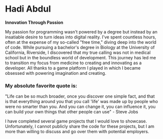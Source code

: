 # Hadi Abdul

**Innovation Through Passion**

My passion for programming wasn't powered by a degree but instead by an insatiable desire to turn ideas into digital reality. I've spent countless hours, often at the expense of my so-called "free time," diving deep into the world of code. While pursuing a bachelor's degree in Biology at the University of California, Riverside, I discovered that my true calling was not in medical school but in the boundless world of development. This journey has led me to transition my focus from medicine to creating and innovating as a developer. All thanks to a game platform I played in which I became obsessed with powering imagination and creating.

### My absolute favorite quote is:

"Life can be so much broader, once you discover one simple fact, and that is that everything around you that you call 'life' was made up by people who were no smarter than you. And you can change it, you can influence it, you can build your own things that other people can use" - Steve Jobs

I have completed several game projects that I would love to showcase. Unfortunately, I cannot publicly share the code for these projects, but I am more than willing to discuss and go over them with potential employers.


<!--
**hadiv2/hadiv2** is a ✨ _special_ ✨ repository because its `README.md` (this file) appears on your GitHub profile.

Here are some ideas to get you started:

- 🔭 I’m currently working on ...
- 🌱 I’m currently learning ...
- 👯 I’m looking to collaborate on ...
- 🤔 I’m looking for help with ...
- 💬 Ask me about ...
- 📫 How to reach me: ...
- 😄 Pronouns: ...
- ⚡ Fun fact: ...
-->
